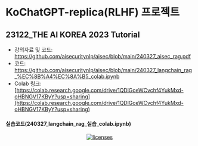 # KoChatGPT-replica(RLHF) 프로젝트

## 23122_THE AI KOREA 2023 Tutorial
- 강의자료 및 코드: https://github.com/aisecuritynlp/aisec/blob/main/240327_aisec_rag.pdf
- 코드: https://github.com/aisecuritynlp/aisec/blob/main/240327_langchain_rag_%EC%8B%A4%EC%8A%B5_colab.ipynb
- Colab 링크: [https://colab.research.google.com/drive/1QDlGceWCvchf4YukMxd-oHBNGV17KByY?usp=sharing](https://colab.research.google.com/drive/1QDlGceWCvchf4YukMxd-oHBNGV17KByY?usp=sharing)

#### 실습코드(240327_langchain_rag_실습_colab.ipynb)
<p align="center">
  <a href="[https://colab.research.google.com/drive/1_aws1VolXkvd4xIrFExTdc3qd1hm7nNv?usp=sharing](https://colab.research.google.com/drive/1QDlGceWCvchf4YukMxd-oHBNGV17KByY?usp=sharing)">
    <img alt="licenses" src="https://colab.research.google.com/assets/colab-badge.svg"></a>
  <a href="https://github.com/airobotlab/KoChatGPT/stargazers">
</p>
